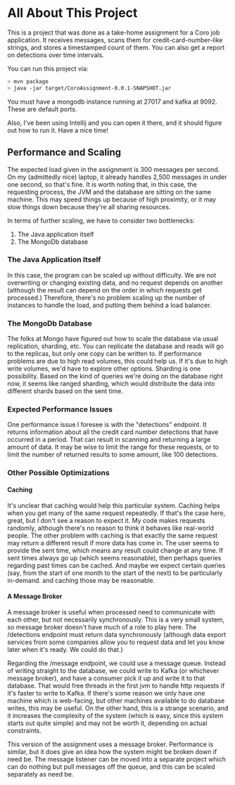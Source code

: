 # All About This Project

This is a project that was done as a take-home assignment for a Coro job application. It receives
messages, scans them for credit-card-number-like strings, and stores a timestamped count of them.
You can also get a report on detections over time intervals.

You can run this project via:

```bash
> mvn package
> java -jar target/CoroAssignment-0.0.1-SNAPSHOT.jar
```

You must have a mongodb instance running at 27017 and kafka at 9092. These are default ports.

Also, I've been using Intellij and you can open it there, and it should figure out how to run it.
Have a nice time!

## Performance and Scaling

The expected load given in the assignment is 300 messages per second. On my (admittedly nice)
laptop, it already handles 2,500 messages in under one second, so that's fine. It is worth noting
that, in this case, the requesting process, the JVM and the database are sitting on the same
machine. This may speed things up because of high proximity, or it may slow things down because
they're all sharing resources.

In terms of further scaling, we have to consider two bottlenecks:

1. The Java application itself
2. The MongoDb database

### The Java Application Itself

In this case, the program can be scaled up without difficulty. We are not overwriting or changing
existing data, and no request depends on another (although the result can depend on the order in
which requests get processed.) Therefore, there's no problem scaling up the number of instances to
handle the load, and putting them behind a load balancer.

### The MongoDb Database
The folks at Mongo have figured out how to scale the database via usual replication, sharding, etc.
You can replicate the database and reads will go to the replicas, but only one copy can be written
to. If performance problems are due to high read volumes, this could help us. If it's due to high
write volumes, we'd have to explore other options.
Sharding is one possibility. Based on the kind of queries we're doing on the database right now, it
seems like ranged sharding, which would distribute the data into different shards based on the sent
time.

### Expected Performance Issues

One performance issue I foresee is with the "detections" endpoint. It returns information about all
the credit card number detections that have occurred in a period. That can result in scanning and
returning a large amount of data. It may be wise to limit the range for these requests, or to limit
the number of returned results to some amount, like 100 detections. 

### Other Possible Optimizations

#### Caching

It's unclear that caching would help this particular system. Caching helps when you get many of the
same request repeatedly. If that's the case here, great, but I don't see a reason to expect it. My
code makes requests randomly, although there's no reason to think it behaves like real-world people.
The other problem with caching is that exactly the same request may return a different result if
more data has come in. The user seems to provide the sent time, which means any result could change
at any time. If sent times always go up (which seems reasonable), then perhaps queries regarding
past times can be cached. And maybe we expect certain queries (say, from the start of one month to
the start of the next) to be particularly in-demand. and caching those may be reasonable.

#### A Message Broker

A message broker is useful when processed need to communicate with each other, but not necessarily
synchronously.
This is a very small system, so message broker doesn't have much of a role to play here. The
/detections endpoint must return data synchronously (although data export services from some
companies allow you to request data and let you know later when it's ready. We could do that.)

Regarding the /message endpoint, we could use a message queue. Instead of writing straight to the
database, we could write to Kafka (or whichever message broker), and have a consumer pick it up and
write it to that database. That would free threads in the first jvm to handle http requests if it's
faster to write to Kafka. If there's some reason we only have one machine which is web-facing, but
other machines available to do database writes, this may be useful. On the other hand, this is a
strange scenario, and it increases the complexity of the system (which is easy, since this system
starts out quite simple) and may not be worth it, depending on actual constraints.

This version of the assignment uses a message broker. Performance is similar, but it does give an
idea how the system might be broken down if need be. The message listener can be moved into a
separate project which can do nothing but pull messages off the queue, and this can be scaled
separately as need be.